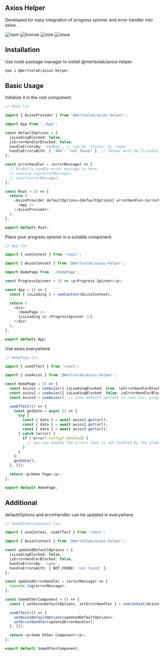 ## Axios Helper

Developed for easy integration of progress spinner and error handler into axios.

![npm](https://img.shields.io/npm/v/@mertsolak/axios-helper)
![license](https://img.shields.io/npm/l/@mertsolak/axios-helper)
![size](https://img.shields.io/bundlephobia/min/@mertsolak/axios-helper)
![issue](https://img.shields.io/github/issues/mert-solak/axios-helper)

## Installation

Use node package manager to install @mertsolak/axios-helper.

```bash
npm i @mertsolak/axios-helper
```

## Basic Usage

Initialize it in the root component.

```typescript
// Root.tsx

import { AxiosProvider } from '@mertsolak/axios-helper';

import App from './App';

const defaultOptions = {
  isLoadingBlocked: false,
  isErrorHandlerBlocked: false,
  handleErrorsBy: 'status', // can be 'status' or 'name'
  handleErrorsWith: { '404': 'not found' }, // format must be {[status]: 'error message'} or {[name]: 'error message'} depends on the handleErrorsBy option
};

const errorHandler = (errorMessage) => {
  // Globally handle error message in here.
  // console.log(errorMessage);
  // alert(errorMessage);
};

const Root = () => {
  return (
    <AxiosProvider defaultOptions={defaultOptions} errorHandler={errorHandler}>
      <App />
    </AxiosProvider>
  );
};

export default Root;
```

Place your progress spinner in a suitable component.

```typescript
// App.tsx

import { useContext } from 'react';

import { AxiosContext } from '@mertsolak/axios-helper';

import HomePage from './HomePage';

const ProgressSpinner = () => <p>Progress Spinner</p>;

const App = () => {
  const { isLoading } = useContext(AxiosContext);

  return (
    <div>
      <HomePage />
      {isLoading && <ProgressSpinner />}
    </div>
  );
};

export default App;
```

Use axios everywhere.

```typescript
// HomePage.tsx

import { useEffect } from 'react';

import { useAxios } from '@mertsolak/axios-helper';

const HomePage = () => {
  const axios1 = useAxios({ isLoadingBlocked: true, isErrorHandlerBlocked: true }); // progress spinner and global error handler blocked
  const axios2 = useAxios({ isLoadingBlocked: false, isErrorHandlerBlocked: false }); // progress spinner and global error handler not blocked
  const axios3 = useAxios(); // uses default options in root.tsx, progress spinner and global error handler not blocked

  useEffect(() => {
    const getData = async () => {
      try {
        const { data } = await axios1.get(url);
        const { data } = await axios2.get(url);
        const { data } = await axios3.get(url);
      } catch (error) {
        if (!error?.config?.handled) {
          // you can handle the errors that is not handled by the global error handler in here.
        }
      }
    };
    getData();
  }, []);

  return <p>Home Page</p>;
};

export default HomePage;
```

## Additional

defaultOptions and errorHandler can be updated in everywhere.

```typescript
// SomeOtherComponent.tsx

import { useContext, useEffect } from 'react';

import { AxiosContext } from '@mertsolak/axios-helper';

const updatedDefaultOptions = {
  isLoadingBlocked: false,
  isErrorHandlerBlocked: false,
  handleErrorsBy: 'name',
  handleErrorsWith: { NOT_FOUND: 'not found' },
};

const updatedErrorHandler = (errorMessage) => {
  console.log(errorMessage);
};

const SomeOtherComponent = () => {
  const { setAxiosDefaultOptions, setErrorHandler } = useContext(AxiosContext);

  useEffect(() => {
    setAxiosDefaultOptions(updatedDefaultOptions);
    setErrorHandler(updatedErrorHandler);
  }, []);

  return <p>Some Other Component</p>;
};

export default SomeOtherComponent;
```
